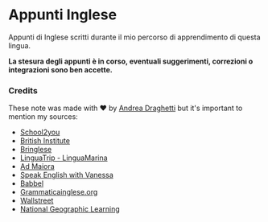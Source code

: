 # Appunti Inglese
Appunti di Inglese scritti durante il mio percorso di apprendimento di questa lingua.





**La stesura degli appunti è in corso, eventuali suggerimenti, correzioni o integrazioni sono ben accette.**





### Credits

These note was made with ♥ by [Andrea Draghetti](https://www.andreadraghetti.it) but it's important to mention my sources:

* [School2you](https://school2u.it/)
* [British Institute](https://www.britishinstitutes.it/)
* [Bringlese](https://www.briller.me/)
* [LinguaTrip - LinguaMarina](https://linguatrip.com)
* [Ad Maiora](https://www.youtube.com/channel/UCT4vsJCBYUNqbTJKDP3I-bg)
* [Speak English with Vanessa](https://www.speakenglishwithvanessa.com/)
* [Babbel](https://babbel.com/)
* [Grammaticainglese.org](http://www.grammaticainglese.org)
* [Wallstreet](https://www.wallstreet.it/)
* [National Geographic Learning](https://ngl.cengage.com/)

